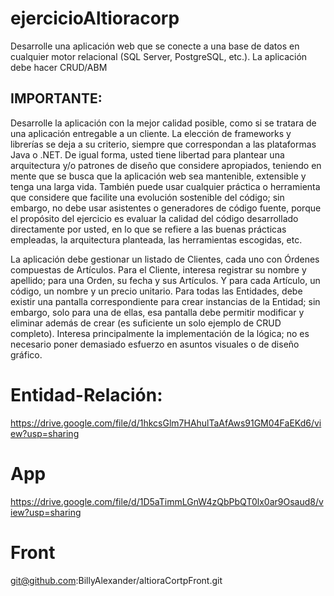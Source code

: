 # ejercicioAltioracorp
Desarrolle una aplicación web que se conecte a una base de datos en cualquier motor relacional (SQL Server, PostgreSQL, etc.). La aplicación debe hacer CRUD/ABM

## IMPORTANTE: 
Desarrolle la aplicación con la mejor calidad posible, como si se tratara de
una aplicación entregable a un cliente. La elección de frameworks y librerías se deja a su
criterio, siempre que correspondan a las plataformas Java o .NET. De igual forma, usted
tiene libertad para plantear una arquitectura y/o patrones de diseño que considere
apropiados, teniendo en mente que se busca que la aplicación web sea mantenible,
extensible y tenga una larga vida. También puede usar cualquier práctica o herramienta
que considere que facilite una evolución sostenible del código; sin embargo, no debe usar
asistentes o generadores de código fuente, porque el propósito del ejercicio es evaluar la
calidad del código desarrollado directamente por usted, en lo que se refiere a las buenas
prácticas empleadas, la arquitectura planteada, las herramientas escogidas, etc.


La aplicación debe gestionar un listado de Clientes, cada uno con Órdenes compuestas de Artículos. Para el Cliente, interesa registrar su nombre y apellido; para una Orden, su fecha y sus Artículos. Y para cada Artículo, un código, un nombre y un precio unitario. Para todas las Entidades, debe existir una pantalla correspondiente para crear instancias de la Entidad; sin embargo, solo para una de ellas, esa pantalla debe permitir modificar y eliminar además de crear (es suficiente un solo ejemplo de CRUD completo). Interesa principalmente la implementación de la lógica; no es necesario poner demasiado esfuerzo en asuntos visuales o de diseño gráfico.

# Entidad-Relación:
https://drive.google.com/file/d/1hkcsGlm7HAhulTaAfAws91GM04FaEKd6/view?usp=sharing

# App
https://drive.google.com/file/d/1D5aTimmLGnW4zQbPbQT0lx0ar9Osaud8/view?usp=sharing

# Front
git@github.com:BillyAlexander/altioraCortpFront.git
